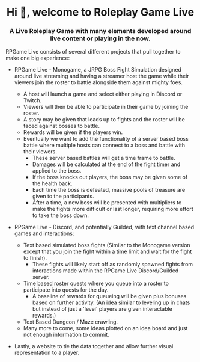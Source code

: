 <h1 align="center">Hi 👋, welcome to Roleplay Game Live</h1>
<h3 align="center">A Live Roleplay Game with many elements developed around live content or playing in the now.</h3>

RPGame Live consists of several different projects that pull together to make one big experience: 

- RPGame Live - Monogame, a JRPG Boss Fight Simulation designed around live streaming and having a streamer host the game while their viewers join the roster to battle alongside them against mighty foes.
  - A host will launch a game and select either playing in Discord or Twitch.
  - Viewers will then be able to participate in their game by joining the roster.
  - A story may be given that leads up to fights and the roster will be faced against bosses to battle.
  - Rewards will be given if the players win.
  - Eventually we want to add the functionality of a server based boss battle where multiple hosts can connect to a boss and battle with their viewers.
    - These server based battles will get a time frame to battle.
    - Damages will be calculated at the end of the fight timer and applied to the boss.
    - If the boss knocks out players, the boss may be given some of the health back.
    - Each time the boss is defeated, massive pools of treasure are given to the participants.
    - After a time, a new boss will be presented with multipliers to make the fights more difficult or last longer, requiring more effort to take the boss down.

- RPGame Live - Discord, and potentially Guilded, with text channel based games and interactions:
  - Text based simulated boss fights (Similar to the Monogame version except that you join the fight within a time limit and wait for the fight to finish).
    - These fights will likely start off as randomly spawned fights from interactions made within the RPGame Live Discord/Guilded server.
  - Time based roster quests where you queue into a roster to participate into quests for the day.
    - A baseline of rewards for queueing will be given plus bonuses based on further activity. (An idea similar to leveling up in chats but instead of just a 'level' players are given interactable rewards.)
  - Text Based Dungeon / Maze crawling.
  - Many more to come, some ideas plotted on an idea board and just not enough information to commit.

-  Lastly, a website to tie the data together and allow further visual representation to a player.
